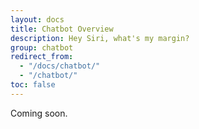 ```yaml
---
layout: docs
title: Chatbot Overview
description: Hey Siri, what's my margin?
group: chatbot
redirect_from:
  - "/docs/chatbot/"
  - "/chatbot/"
toc: false
---
```


Coming soon.